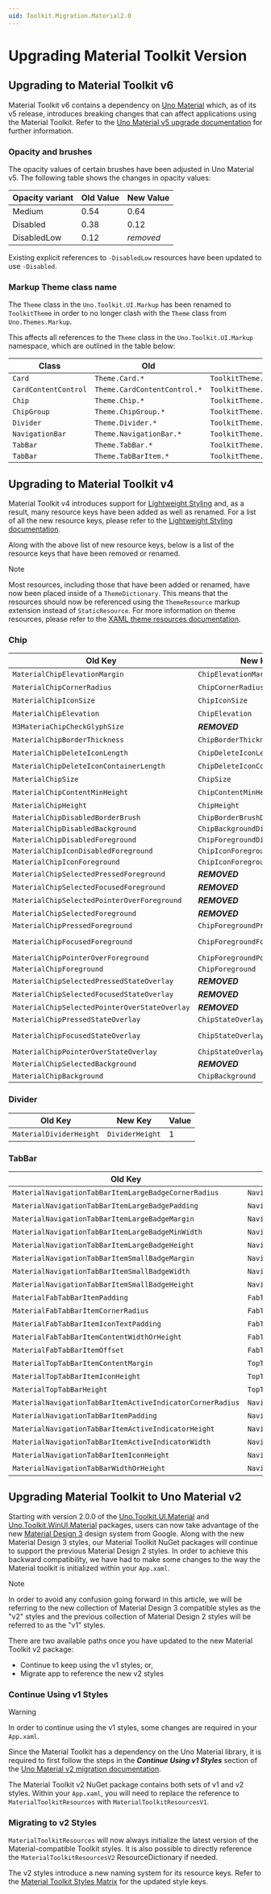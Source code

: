 ```yaml
---
uid: Toolkit.Migration.Material2.0
---
```


# Upgrading Material Toolkit Version

## Upgrading to Material Toolkit v6

Material Toolkit v6 contains a dependency on [Uno Material](Uno.Themes.Material.GetStarted) which, as of its v5 release, introduces breaking changes that can affect applications using the Material Toolkit. Refer to the [Uno Material v5 upgrade documentation](xref:Uno.Themes.Material.Migration#upgrading-to-uno-themes-v50) for further information.

### Opacity and brushes

The opacity values of certain brushes have been adjusted in Uno Material v5. The following table shows the changes in opacity values:

| Opacity variant | Old Value | New Value |
|-----------------|-----------|-----------|
| Medium          | 0.54      | 0.64      |
| Disabled        | 0.38      | 0.12      |
| DisabledLow     | 0.12      | *removed* |

Existing explicit references to `-DisabledLow` resources have been updated to use `-Disabled`.

### Markup Theme class name

The `Theme` class in the `Uno.Toolkit.UI.Markup` has been renamed to `ToolkitTheme` in order to no longer clash with the `Theme` class from `Uno.Themes.Markup`.

This affects all references to the `Theme` class in the `Uno.Toolkit.UI.Markup` namespace, which are outlined in the table below:

| Class                  | Old                          | New                                                               |
|------------------------|------------------------------|-------------------------------------------------------------------|
| `Card`                 | `Theme.Card.*`               | `ToolkitTheme.Card.*`                                             |
| `CardContentControl`   | `Theme.CardContentControl.*` | `ToolkitTheme.CardContentControl.*`                               |
| `Chip`                 | `Theme.Chip.*`               | `ToolkitTheme.Chip.*`                                             |
| `ChipGroup`            | `Theme.ChipGroup.*`          | `ToolkitTheme.ChipGroup.*`                                        |
| `Divider`              | `Theme.Divider.*`            | `ToolkitTheme.Divider.*`                                          |
| `NavigationBar`        | `Theme.NavigationBar.*`      | `ToolkitTheme.NavigationBar.*`                                    |
| `TabBar`               | `Theme.TabBar.*`             | `ToolkitTheme.TabBar.*`                                           |
| `TabBar`               | `Theme.TabBarItem.*`         | `ToolkitTheme.TabBarItem.*`                                       |

## Upgrading to Material Toolkit v4

Material Toolkit v4 introduces support for [Lightweight Styling](lightweight-styling.md) and, as a result, many resource keys have been added as well as renamed. For a list of all the new resource keys, please refer to the [Lightweight Styling documentation](lightweight-styling.md#resource-keys).

Along with the above list of new resource keys, below is a list of the resource keys that have been removed or renamed.

> [!NOTE]
> Most resources, including those that have been added or renamed, have now been placed inside of a `ThemeDictionary`. This means that the resources should now be referenced using the `ThemeResource` markup extension instead of `StaticResource`. For more information on theme resources, please refer to the [XAML theme resources documentation](https://learn.microsoft.com/en-us/windows/apps/design/style/xaml-theme-resources).

### Chip

| Old Key                                       | New Key                         | Value                                                             |
|-----------------------------------------------|---------------------------------|-------------------------------------------------------------------|
| `MaterialChipElevationMargin`                 | `ChipElevationMargin`           | 4                                                                 |
| `MaterialChipCornerRadius`                    | `ChipCornerRadius`              | 8                                                                 |
| `MaterialChipIconSize`                        | `ChipIconSize`                  | 18                                                                |
| `MaterialChipElevation`                       | `ChipElevation`                 | 4                                                                 |
| `M3MateriaChipCheckGlyphSize`                 | ***REMOVED***                   | 20                                                                |
| `MaterialChipBorderThickness`                 | `ChipBorderThickness`           | 1                                                                 |
| `MaterialChipDeleteIconLength`                | `ChipDeleteIconLength`          | 11                                                                |
| `MaterialChipDeleteIconContainerLength`       | `ChipDeleteIconContainerLength` | 18                                                                |
| `MaterialChipSize`                            | `ChipSize`                      | 12                                                                |
| `MaterialChipContentMinHeight`                | `ChipContentMinHeight`          | 20                                                                |
| `MaterialChipHeight`                          | `ChipHeight`                    | 32                                                                |
| `MaterialChipDisabledBorderBrush`             | `ChipBorderBrushDisabled`       | `OnSurfaceVariantDisabledLowBrush`                                |
| `MaterialChipDisabledBackground`              | `ChipBackgroundDisabled`        | `OnSurfaceDisabledLowBrush`                                       |
| `MaterialChipDisabledForeground`              | `ChipForegroundDisabled`        | `OnSurfaceDisabledBrush`                                          |
| `MaterialChipIconDisabledForeground`          | `ChipIconForegroundDisabled`    | `OnSurfaceDisabledBrush`                                          |
| `MaterialChipIconForeground`                  | `ChipIconForeground`            | `PrimaryBrush`                                                    |
| `MaterialChipSelectedPressedForeground`       | ***REMOVED***                   | `OnSecondaryContainerBrush`                                       |
| `MaterialChipSelectedFocusedForeground`       | ***REMOVED***                   | `OnSecondaryContainerBrush`                                       |
| `MaterialChipSelectedPointerOverForeground`   | ***REMOVED***                   | `OnSecondaryContainerBrush`                                       |
| `MaterialChipSelectedForeground`              | ***REMOVED***                   | `OnSecondaryContainerBrush`                                       |
| `MaterialChipPressedForeground`               | `ChipForegroundPressed`         | `OnSurfaceVariantBrush`                                           |
| `MaterialChipFocusedForeground`               | `ChipForegroundFocused`         | `OnSurfaceVariantBrush` -> `SystemControlTransparentBrush`        |
| `MaterialChipPointerOverForeground`           | `ChipForegroundPointerOver`     | `OnSurfaceVariantBrush`                                           |
| `MaterialChipForeground`                      | `ChipForeground`                | `OnSurfaceVariantBrush`                                           |
| `MaterialChipSelectedPressedStateOverlay`     | ***REMOVED***                   | `OnSecondaryContainerSelectedBrush`                               |
| `MaterialChipSelectedFocusedStateOverlay`     | ***REMOVED***                   | `OnSecondaryContainerFocusedBrush`                                |
| `MaterialChipSelectedPointerOverStateOverlay` | ***REMOVED***                   | `OnSecondaryContainerHoverBrush`                                  |
| `MaterialChipPressedStateOverlay`             | `ChipStateOverlayPressed`       | `OnSurfaceVariantPressedBrush`                                    |
| `MaterialChipFocusedStateOverlay`             | `ChipStateOverlayFocused`       | `OnSurfaceVariantFocusedBrush` -> `SystemControlTransparentBrush` |
| `MaterialChipPointerOverStateOverlay`         | `ChipStateOverlayPointerOver`   | `OnSurfaceVariantHoverBrush`                                      |
| `MaterialChipSelectedBackground`              | ***REMOVED***                   | `SecondaryContainerBrush`                                         |
| `MaterialChipBackground`                      | `ChipBackground`                | `SystemControlTransparentBrush`                                   |

### Divider

| Old Key                 | New Key         | Value |
|-------------------------|-----------------|-------|
| `MaterialDividerHeight` | `DividerHeight` | 1     |

### TabBar

| Old Key                                                   | New Key                                           | Value     |
|-----------------------------------------------------------|---------------------------------------------------|-----------|
| `MaterialNavigationTabBarItemLargeBadgeCornerRadius`      | `NavigationTabBarItemLargeBadgeCornerRadius`      | 8         |
| `MaterialNavigationTabBarItemLargeBadgePadding`           | `NavigationTabBarItemLargeBadgePadding`           | 4,0       |
| `MaterialNavigationTabBarItemLargeBadgeMargin`            | `NavigationTabBarItemLargeBadgeMargin`            | 32,2,0,0  |
| `MaterialNavigationTabBarItemLargeBadgeMinWidth`          | `NavigationTabBarItemLargeBadgeMinWidth`          | 16        |
| `MaterialNavigationTabBarItemLargeBadgeHeight`            | `NavigationTabBarItemLargeBadgeHeight`            | 16        |
| `MaterialNavigationTabBarItemSmallBadgeMargin`            | `NavigationTabBarItemSmallBadgeMargin`            | 0,4,20,0  |
| `MaterialNavigationTabBarItemSmallBadgeWidth`             | `NavigationTabBarItemSmallBadgeWidth`             | 6         |
| `MaterialNavigationTabBarItemSmallBadgeHeight`            | `NavigationTabBarItemSmallBadgeHeight`            | 6         |
| `MaterialFabTabBarItemPadding`                            | `FabTabBarItemPadding`                            | 20        |
| `MaterialFabTabBarItemCornerRadius`                       | `FabTabBarItemCornerRadius`                       | 16        |
| `MaterialFabTabBarItemIconTextPadding`                    | `FabTabBarItemIconTextPadding`                    | 12        |
| `MaterialFabTabBarItemContentWidthOrHeight`               | `FabTabBarItemContentWidthOrHeight`               | 16        |
| `MaterialFabTabBarItemOffset`                             | `FabTabBarItemOffset`                             | -32       |
| `MaterialTopTabBarItemContentMargin`                      | `TopTabBarItemContentMargin`                      | 0         |
| `MaterialTopTabBarItemIconHeight`                         | `TopTabBarItemIconHeight`                         | 20        |
| `MaterialTopTabBarHeight`                                 | `TopTabBarHeight`                                 | 48        |
| `MaterialNavigationTabBarItemActiveIndicatorCornerRadius` | `NavigationTabBarItemActiveIndicatorCornerRadius` | 16        |
| `MaterialNavigationTabBarItemPadding`                     | `NavigationTabBarItemPadding`                     | 0,12,0,16 |
| `MaterialNavigationTabBarItemActiveIndicatorHeight`       | `NavigationTabBarItemActiveIndicatorHeight`       | 32        |
| `MaterialNavigationTabBarItemActiveIndicatorWidth`        | `NavigationTabBarItemActiveIndicatorWidth`        | 64        |
| `MaterialNavigationTabBarItemIconHeight`                  | `NavigationTabBarItemIconHeight`                  | 18        |
| `MaterialNavigationTabBarWidthOrHeight`                   | `NavigationTabBarWidthOrHeight`                   | 80        |

## Upgrading Material Toolkit to Uno Material v2

Starting with version 2.0.0 of the [Uno.Toolkit.UI.Material](https://www.nuget.org/packages/Uno.Toolkit.UI.Material/2.0.0) and [Uno.Toolkit.WinUI.Material](https://www.nuget.org/packages/Uno.Toolkit.WinUI.Material/2.0.0) packages, users can now take advantage of the new [Material Design 3](https://m3.material.io/) design system from Google.
Along with the new Material Design 3 styles, our Material Toolkit NuGet packages will continue to support the previous Material Design 2 styles. In order to achieve this backward compatibility, we have had to make some changes to the way the Material toolkit is initialized within your `App.xaml`.

> [!NOTE]
> In order to avoid any confusion going forward in this article, we will be referring to the new collection of Material Design 3 compatible styles as the "v2" styles and the previous collection of Material Design 2 styles will be referred to as the "v1" styles.

 There are two available paths once you have updated to the new Material Toolkit v2 package:

- Continue to keep using the v1 styles; or,
- Migrate app to reference the new v2 styles

### Continue Using v1 Styles

> [!WARNING]
> In order to continue using the v1 styles, some changes are required in your `App.xaml`.

<!-- TODO: Use xref link. For some reason, it currently doesn't work. -->
Since the Material Toolkit has a dependency on the Uno Material library, it is required to first follow the steps in the ***Continue Using v1 Styles*** section of the [Uno Material v2 migration documentation](https://platform.uno/docs/articles/external/uno.themes/doc/material-migration.html).

The Material Toolkit v2 NuGet package contains both sets of v1 and v2 styles. Within your `App.xaml`, you will need to replace the reference to `MaterialToolkitResources` with `MaterialToolkitResourcesV1`.

### Migrating to v2 Styles

`MaterialToolkitResources` will now always initialize the latest version of the Material-compatible Toolkit styles. It is also possible to directly reference the `MaterialToolkitResourcesV2` ResourceDictionary if needed.

The v2 styles introduce a new naming system for its resource keys. Refer to the [Material Toolkit Styles Matrix](controls-styles.md) for the updated style keys.
